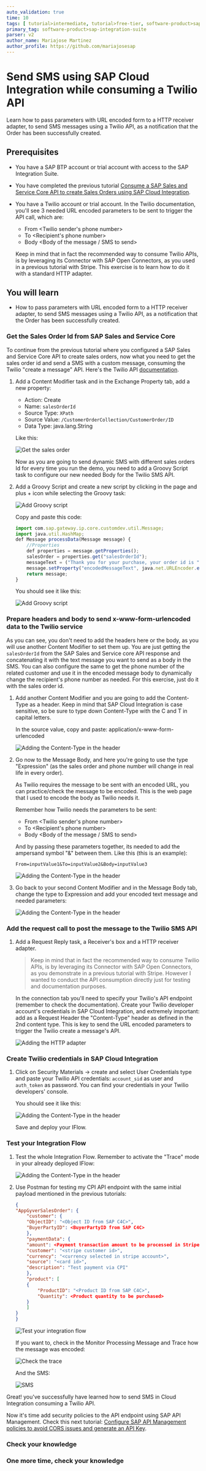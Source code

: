 ```yaml
---
auto_validation: true
time: 10
tags: [ tutorial>intermediate, tutorial>free-tier, software-product>sap-integration-suite, software-product>cloud-integration, software-product>sap-business-technology-platform  ]
primary_tag: software-product>sap-integration-suite
parser: v2
author_name: Mariajose Martinez
author_profile: https://github.com/mariajosesap
---
```

# Send SMS using SAP Cloud Integration while consuming a Twilio API

<!-- description --> Learn how to pass parameters with URL encoded form to a HTTP receiver adapter, to send SMS messages using a Twilio API, as a notification that the Order has been successfully created.

## Prerequisites

 - You have a SAP BTP account or trial account with access to the SAP Integration Suite.
 - You have completed the previous tutorial [Consume a SAP Sales and Service Core API to create Sales Orders using SAP Cloud Integration](btp-integration-suite-integral-sales-core).
 - You have a Twilio account or trial account. In the Twilio documentation, you'll see 3 needed URL encoded parameters to be sent to trigger the API call, which are:

    - From <Twilio sender's phone number>
    - To <Recipient's phone number>
    - Body <Body of the message / SMS to send>

    Keep in mind that in fact the recommended way to consume Twilio APIs, is by leveraging its Connector with SAP Open Connectors, as you used in a previous tutorial with Stripe. This exercise is to learn how to do it with a standard HTTP adapter.

## You will learn

  - How to pass parameters with URL encoded form to a HTTP receiver adapter, to send SMS messages using a Twilio API, as a notification that the Order has been successfully created.

### Get the Sales Order Id from SAP Sales and Service Core

To continue from the previous tutorial where you configured a SAP Sales and Service Core API to create sales orders, now what you need to get the sales order id and send a SMS with a custom message, consuming the Twilio "create a message" API. Here's the Twilio API [documentation](https://www.twilio.com/docs/sms/api/message-resource#create-a-message-resource).

1. Add a Content Modifier task and in the Exchange Property tab, add a new property:
    * Action: Create
    * Name: `salesOrderId`
    * Source Type: `XPath`
    * Source Value: `/CustomerOrderCollection/CustomerOrder/ID`
    * Data Type: java.lang.String

    Like this:

    ![Get the sales order](get_sales_order.png)

    Now as you are going to send dynamic SMS with different sales orders Id for every time you run the demo, you need to add a Groovy Script task to configure our new needed Body for the Twilio SMS API.

2. Add a Groovy Script and create a new script by clicking in the page and plus + icon while selecting the Groovy task:

    ![Add Groovy script](groovy_script.png)

    Copy and paste this code:

    <!-- cpes-file db/schema.cds -->
    ```Javascript
    import com.sap.gateway.ip.core.customdev.util.Message;
    import java.util.HashMap;
    def Message processData(Message message) {
        //Properties
        def properties = message.getProperties();
        salesOrder = properties.get("salesOrderId");
        messageText = ("Thank you for your purchase, your order id is " + salesOrder)
        message.setProperty("encodedMessageText", java.net.URLEncoder.encode(messageText, "UTF-8"));
        return message;
    }
    ```

    You should see it like this:

    ![Add Groovy script](groovy_script2.png)

### Prepare headers and body to send x-www-form-urlencoded data to the Twilio service

As you can see, you don't need to add the headers here or the body, as you will use another Content Modifier to set them up. You are just getting the `salesOrderId` from the SAP Sales and Service core API response and concatenating it with the text message you want to send as a body in the SMS. You can also configure the same to get the phone number of the related customer and use it in the encoded message body to dynamically change the recipient's phone number as needed. For this exercise, just do it with the sales order id.

1. Add another Content Modifier and you are going to add the Content-Type as a header. Keep in mind that SAP Cloud Integration is case sensitive, so be sure to type down Content-Type with the C and T in capital letters.

    In the source value, copy and paste: application/x-www-form-urlencoded

    ![Adding the Content-Type in the header](header.png)

2. Go now to the Message Body, and here you're going to use the type "Expression" (as the sales order and phone number will change in real life in every order).

    As Twilio requires the message to be sent with an encoded URL, you can practice/check the message to be encoded. This is the web page that I used to encode the body as Twilio needs it.

    Remember how Twilio needs the parameters to be sent:

    - From <Twilio sender's phone number>
    - To <Recipient's phone number>
    - Body <Body of the message / SMS to send>

    And by passing these parameters together, its needed to add the ampersand symbol "&" between them. Like this (this is an example):

    `From=inputValue1&To=inputValue2&Body=inputValue3`

    ![Adding the Content-Type in the header](url_encoder.png)

3. Go back to your second Content Modifier and in the Message Body tab, change the type to Expression and add your encoded text message and needed parameters:

    ![Adding the Content-Type in the header](twilio_message_body.png)

### Add the request call to post the message to the Twilio SMS API

1. Add a Request Reply task, a Receiver's box and a HTTP receiver adapter.

    >Keep in mind that in fact the recommended way to consume Twilio APIs, is by leveraging its Connector with SAP Open Connectors, as you demonstrate in a previous tutorial with Stripe. However I wanted to conduct the API consumption directly just for testing and documentation purposes.

    In the connection tab you'll need to specify your Twilio's API endpoint (remember to check the documentation). Create your Twilio developer account's credentials in SAP Cloud Integration, and extremely important: add as a Request Header the "Content-Type" header as defined in the 2nd content type. This is key to send the URL encoded parameters to trigger the Twilio create a message's API.

    ![Adding the HTTP adapter](twilio_http_adapter.png)


### Create Twilio credentials in SAP Cloud Integration

1. Click on Security Materials -> create and select User Credentials type and paste your Twilio API credentials: `account_sid` as user and `auth_token` as password. You can find your credentials in your Twilio developers' console.

    You should see it like this:

    ![Adding the Content-Type in the header](create_twilio_credentials.png)

    Save and deploy your IFlow.

### Test your Integration Flow

1. Test the whole Integration Flow. Remember to activate the "Trace" mode in your already deployed IFlow:

    ![Adding the Content-Type in the header](test_integration_flow.png)

2. Use Postman for testing my CPI API endpoint with the same initial payload mentioned in the previous tutorials:

    <!-- cpes-file db/schema.cds -->
    ```JSON
    {
    "AppGyverSalesOrder": {
        "customer": {
        "ObjectID": "<Object ID from SAP C4C>",
        "BuyerPartyID": <BuyerPartyID from SAP C4C>
        },
        "paymentData": {
        "amount": <Payment transaction amount to be processed in Stripe>,
        "customer": "<stripe customer id>",
        "currency": "<currency selected in stripe account>",
        "source": "<card id>",
        "description": "Test payment via CPI"
        },
        "product": [
        {
            "ProductID": "<Product ID from SAP C4C>",
            "Quantity": <Product quantity to be purchased>
        }
        ]
    }
    }
    ```

    ![Test your integration flow](test_integration_flow.png)

    If you want to, check in the Monitor Processing Message and Trace how the message was encoded:

    ![Check the trace](check_trace.png)

    And the SMS:

    ![SMS](sms.png)

Great! you've successfully have learned how to send SMS in Cloud Integration consuming a Twilio API.

Now it's time add security policies to the API endpoint using SAP API Management. Check this next tutorial: [Configure SAP API Management policies to avoid CORS issues and generate an API Key](btp-integration-suite-integral-api-management).

### Check your knowledge

### One more time, check your knowledge



